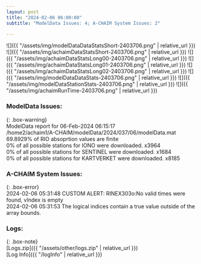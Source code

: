 ```yaml
---
layout: post
title: "2024-02-06 06:00:00"
subtitle: "ModelData Issues: 4; A-CHAIM System Issues: 2"

---
```


![]({{ "/assets/img/modelDataDataStatsShort-2403706.png" | relative_url }})
![]({{ "/assets/img/achaimDataStatsShort-2403706.png" | relative_url }})
![]({{ "/assets/img/achaimDataStatsLong00-2403706.png" | relative_url }})
![]({{ "/assets/img/achaimDataStatsLong01-2403706.png" | relative_url }})
![]({{ "/assets/img/achaimDataStatsLong02-2403706.png" | relative_url }})
![]({{ "/assets/img/modelDataDataStats-2403706.png" | relative_url }})
![]({{ "/assets/img/modelDataStationStats-2403706.png" | relative_url }})
![]({{ "/assets/img/achaimRunTime-2403706.png" | relative_url }})


### ModelData Issues:  
  
{: .box-warning}  
 ModelData report for 06-Feb-2024 06:15:17   
 /home2/achaim1/A-CHAIM/modelData/2024/037/06/modelData.mat   
 69.8929% of RIO absoprtion values are finite   
 0% of all possible stations for IONO were downloaded. x3964   
 0% of all possible stations for SENTINEL were downloaded. x1684   
 0% of all possible stations for KARTVERKET were downloaded. x8185   
  
### A-CHAIM System Issues:  
  
{: .box-error}  
2024-02-06 05:31:48 CUSTOM ALERT: RINEX303o:No valid times were found, vIndex is empty  
2024-02-06 05:31:53 The logical indices contain a true value outside of the array bounds.  

### Logs:  
  
{: .box-note}  
[Logs.zip]({{ "/assets/other/logs.zip" | relative_url }})  
[Log Info]({{ "/logInfo" | relative_url }})  
